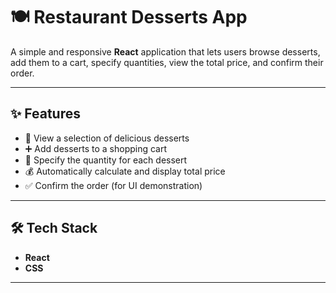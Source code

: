 # 🍽️ Restaurant Desserts App

A simple and responsive **React** application that lets users browse desserts, add them to a cart, specify quantities, view the total price, and confirm their order.

---

## ✨ Features

- 🧁 View a selection of delicious desserts
- ➕ Add desserts to a shopping cart
- 🔢 Specify the quantity for each dessert
- 💰 Automatically calculate and display total price
- ✅ Confirm the order (for UI demonstration)

---

## 🛠️ Tech Stack

- **React**
- **CSS**
 ---

